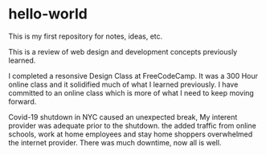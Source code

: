 # hello-world
This is  my first repository for notes, ideas, etc.


This is a review of web design and development concepts previously learned.

I completed a resonsive Design Class at FreeCodeCamp. It was a 300 Hour online class and it solidified much of what I learned previously.
I have committed to an online class which is more of what I need to keep moving forward.

Covid-19 shutdown in NYC caused an unexpected break, My interent provider was adequate prior to the shutdown. the added traffic from online schools, work at home employees and stay home shoppers overwhelmed the internet provider. There was much downtime, now all is well.
